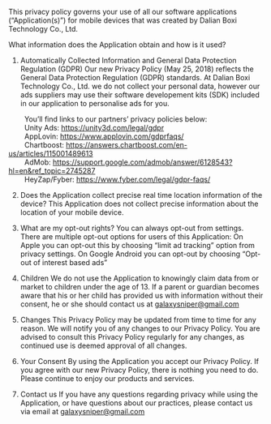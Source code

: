 This privacy policy governs your use of all our software applications (“Application(s)”) for mobile devices that was created by Dalian Boxi Technology Co., Ltd.

What information does the Application obtain and how is it used? 
1. Automatically Collected Information and General Data Protection Regulation (GDPR)
Our new Privacy Policy (May 25, 2018) reflects the General Data Protection Regulation (GDPR) standards. At Dalian Boxi Technology Co., Ltd. we do not collect your personal data, however our ads suppliers may use their software developement kits (SDK) included in our application to personalise ads for you. 

&nbsp;&nbsp;&nbsp;&nbsp;&nbsp;&nbsp;&nbsp;&nbsp;You’ll find links to our partners’ privacy policies below:<br/>
&nbsp;&nbsp;&nbsp;&nbsp;&nbsp;&nbsp;&nbsp;&nbsp;Unity Ads: https://unity3d.com/legal/gdpr <br/>
&nbsp;&nbsp;&nbsp;&nbsp;&nbsp;&nbsp;&nbsp;&nbsp;AppLovin: https://www.applovin.com/gdprfaqs/ <br/>
&nbsp;&nbsp;&nbsp;&nbsp;&nbsp;&nbsp;&nbsp;&nbsp;Chartboost: https://answers.chartboost.com/en-us/articles/115001489613 <br/>
&nbsp;&nbsp;&nbsp;&nbsp;&nbsp;&nbsp;&nbsp;&nbsp;AdMob: https://support.google.com/admob/answer/6128543?hl=en&ref_topic=2745287 <br/>
&nbsp;&nbsp;&nbsp;&nbsp;&nbsp;&nbsp;&nbsp;&nbsp;HeyZap/Fyber: https://www.fyber.com/legal/gdpr-faqs/<br/>

2. Does the Application collect precise real time location information of the device?
This Application does not collect precise information about the location of your mobile device.

3. What are my opt-out rights?
You can always opt-out from settings. There are multiple opt-out options for users of this Application: 
On Apple you can opt-out this by choosing “limit ad tracking” option from privacy settings. On Google Android you can opt-out by choosing “Opt-out of interest based ads” 

4. Children
We do not use the Application to knowingly claim data from or market to children under the age of 13. If a parent or guardian becomes aware that his or her child has provided us with information without their consent, he or she should contact us at galaxysniper@gmail.com

5. Changes
This Privacy Policy may be updated from time to time for any reason. We will notify you of any changes to our Privacy Policy. You are advised to consult this Privacy Policy regularly for any changes, as continued use is deemed approval of all changes.

6. Your Consent
By using the Application you accept our Privacy Policy. If you agree with our new Privacy Policy, there is nothing you need to do. Please continue to enjoy our products and services.

7. Contact us
If you have any questions regarding privacy while using the Application, or have questions about our practices, please contact us via email at galaxysniper@gmail.com
